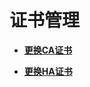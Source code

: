 # 证书管理<a name="admin_guide_000262"></a>

-   **[更换CA证书](更换CA证书.md)**  

-   **[更换HA证书](更换HA证书.md)**  


